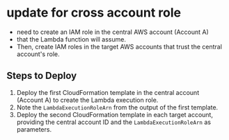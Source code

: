 # update for cross account role

- need to create an IAM role in the central AWS account (Account A) 
- that the Lambda function will assume. 
- Then, create IAM roles in the target AWS accounts that trust the central account's role. 

## Steps to Deploy

1. Deploy the first CloudFormation template in the central account (Account A) to create the Lambda execution role.
2. Note the `LambdaExecutionRoleArn` from the output of the first template.
3. Deploy the second CloudFormation template in each target account, providing the central account ID and the `LambdaExecutionRoleArn` as parameters.

